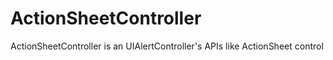 # ActionSheetController
ActionSheetController is an UIAlertController's APIs like ActionSheet control
